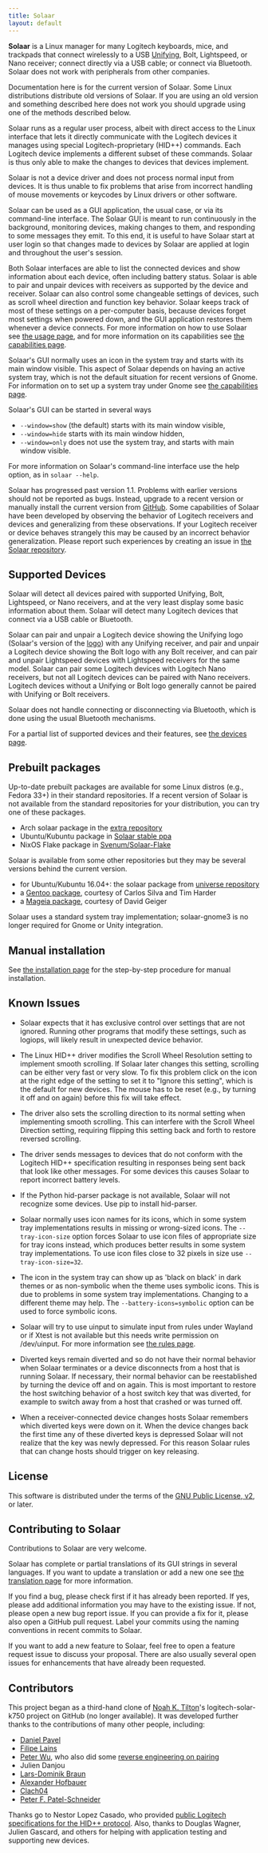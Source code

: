 ```yaml
---
title: Solaar
layout: default
---
```


**Solaar** is a Linux manager for many Logitech keyboards, mice, and trackpads
that connect wirelessly to a USB [Unifying][unifying], Bolt, Lightspeed, or Nano receiver;
connect directly via a USB cable; or connect via Bluetooth.
Solaar does not work with peripherals from other companies.

Documentation here is for the current version of Solaar.
Some Linux distributions distribute old versions of Solaar.
If you are using an old version and something described here does not work you should upgrade
using one of the methods described below.

Solaar runs as a regular user process, albeit with direct access to the Linux interface
that lets it directly communicate with the Logitech devices it manages using special
Logitech-proprietary (HID++) commands.
Each Logitech device implements a different subset of these commands.
Solaar is thus only able to make the changes to devices that devices implement.

Solaar is not a device driver and does not process normal input from devices.
It is thus unable to fix problems that arise from incorrect handling of
mouse movements or keycodes by Linux drivers or other software.

Solaar can be used as a GUI application, the usual case, or via its command-line interface.
The Solaar GUI is meant to run continuously in the background,
monitoring devices, making changes to them, and responding to some messages they emit.
To this end, it is useful to have Solaar start at user login so that
changes made to devices by Solaar are applied at login and throughout the user's session.

Both Solaar interfaces are able to list the connected devices and
show information about each device, often including battery status.
Solaar is able to pair and unpair devices with
receivers as supported by the device and receiver.
Solaar can also control some changeable settings of devices,
such as scroll wheel direction and function key behavior.
Solaar keeps track of most of these settings on a per-computer basis,
because devices forget most settings when powered down,
and the GUI application restores them whenever a device connects.
For more information on how to use Solaar see
[the usage page](https://pwr-solaar.github.io/Solaar/usage),
and for more information on its capabilities see
[the capabilities page](https://pwr-solaar.github.io/Solaar/capabilities).


Solaar's GUI normally uses an icon in the system tray and starts with its main window visible.
This aspect of Solaar depends on having an active system tray, which is not the default
situation for recent versions of Gnome.  For information on to set up a system tray under Gnome see
[the capabilities page](https://pwr-solaar.github.io/Solaar/capabilities).

Solaar's GUI can be started in several ways

- `--window=show` (the default) starts with its main window visible,
- `--window=hide` starts with its main window hidden,
- `--window=only` does not use the system tray, and starts with main window visible.

For more information on Solaar's command-line interface use the help option,
as in `solaar --help`.

Solaar has progressed past version 1.1. Problems with earlier versions should
not be reported as bugs. Instead, upgrade to a recent version or manually install
the current version from [GitHub](https://github.com/pwr-Solaar/Solaar).
Some capabilities of Solaar have been developed by observing the behavior of
Logitech receivers and devices and generalizing from these observations.
If your Logitech receiver or device behaves strangely this may be caused by
an incorrect behavior generalization.
Please report such experiences by creating an issue in
[the Solaar repository](https://github.com/pwr-Solaar/Solaar/issues).

[unifying]: https://en.wikipedia.org/wiki/Logitech_Unifying_receiver


## Supported Devices

Solaar will detect all devices paired with supported Unifying, Bolt, Lightspeed, or Nano
receivers, and at the very least display some basic information about them.
Solaar will detect many Logitech devices that connect via a USB cable or Bluetooth.

Solaar can pair and unpair a Logitech device showing the Unifying logo
(Solaar's version of the [logo][logo])
with any Unifying receiver,
and pair and unpair a Logitech device showing the Bolt logo
with any Bolt receiver,
and
can pair and unpair Lightspeed devices with Lightspeed receivers for the same model.
Solaar can pair some Logitech devices with Logitech Nano receivers, but not all Logitech
devices can be paired with Nano receivers.
Logitech devices without a Unifying or Bolt logo
generally cannot be paired with Unifying or Bolt receivers.

Solaar does not handle connecting or disconnecting via Bluetooth,
which is done using the usual Bluetooth mechanisms.

For a partial list of supported devices
and their features, see [the devices page](https://pwr-solaar.github.io/Solaar/devices).

[logo]: https://pwr-solaar.github.io/Solaar/assets/solaar.svg

## Prebuilt packages

Up-to-date prebuilt packages are available for some Linux distros
(e.g., Fedora 33+) in their standard repositories.
If a recent version of Solaar is not
available from the standard repositories for your distribution, you can try
one of these packages.

- Arch solaar package in the [extra repository][arch]
- Ubuntu/Kubuntu package in [Solaar stable ppa][ppa2]
- NixOS Flake package in [Svenum/Solaar-Flake][nix flake]

Solaar is available from some other repositories
but they may be several versions behind the current version.

- for Ubuntu/Kubuntu 16.04+: the solaar package from [universe repository][universe repository]
- a [Gentoo package][gentoo], courtesy of Carlos Silva and Tim Harder
- a [Mageia package][mageia], courtesy of David Geiger

Solaar uses a standard system tray implementation; solaar-gnome3 is no longer required for Gnome or Unity integration.

[ppa4]: https://launchpad.net/~trebelnik-stefina
[ppa2]: https://launchpad.net/~solaar-unifying/+archive/ubuntu/stable
[arch]: https://www.archlinux.org/packages/extra/any/solaar/
[gentoo]: https://packages.gentoo.org/packages/app-misc/solaar
[mageia]: http://mageia.madb.org/package/show/release/cauldron/application/0/name/solaar
[universe repository]: http://packages.ubuntu.com/search?keywords=solaar&searchon=names&suite=all&section=all
[nix flake]: https://github.com/Svenum/Solaar-Flake

## Manual installation

See [the installation page](https://pwr-solaar.github.io/Solaar/installation)
for the step-by-step procedure for manual installation.

## Known Issues

- Solaar expects that it has exclusive control over settings that are not ignored.
  Running other programs that modify these settings, such as logiops,
  will likely result in unexpected device behavior.

- The Linux HID++ driver modifies the Scroll Wheel Resolution setting to
  implement smooth scrolling.  If Solaar later changes this setting, scrolling
  can be either very fast or very slow.  To fix this problem
  click on the icon at the right edge of the setting to set it to
  "Ignore this setting", which is the default for new devices.
  The mouse has to be reset (e.g., by turning it off and on again) before this fix will take effect.

- The driver also sets the scrolling direction to its normal setting when implementing smooth scrolling.
  This can interfere with the Scroll Wheel Direction setting, requiring flipping this setting back and forth
  to restore reversed scrolling.

- The driver sends messages to devices that do not conform with the Logitech HID++ specification
  resulting in responses being sent back that look like other messages.  For some devices this causes
  Solaar to report incorrect battery levels.

- If the Python hid-parser package is not available, Solaar will not recognize some devices.
  Use pip to install hid-parser.

- Solaar normally uses icon names for its icons, which in some system tray implementations
  results in missing or wrong-sized icons.
  The `--tray-icon-size` option forces Solaar to use icon files of appropriate size
  for tray icons instead, which produces better results in some system tray implementations.
  To use icon files close to 32 pixels in size use `--tray-icon-size=32`.

- The icon in the system tray can show up as 'black on black' in dark
  themes or as non-symbolic when the theme uses symbolic icons.  This is due to problems
  in some system tray implementations. Changing to a different theme may help.
  The `--battery-icons=symbolic` option can be used to force symbolic icons.

- Solaar will try to use uinput to simulate input from rules under Wayland or if Xtest is not available
  but this needs write permission on /dev/uinput.
  For more information see [the rules page](https://pwr-solaar.github.io/Solaar/rules).

- Diverted keys remain diverted and so do not have their normal behavior when Solaar terminates
  or a device disconnects from a host that is running Solaar.  If necessary, their normal behavior
  can be reestablished by turning the device off and on again.  This is most important to restore
  the host switching behavior of a host switch key that was diverted, for example to switch away
  from a host that crashed or was turned off.

- When a receiver-connected device changes hosts Solaar remembers which diverted keys were down on it.
  When the device changes back the first time any of these diverted keys is depressed Solaar will not
  realize that the key was newly depressed.  For this reason Solaar rules that can change hosts should
  trigger on key releasing.

## License

This software is distributed under the terms of the
[GNU Public License, v2](LICENSE.txt), or later.

## Contributing to Solaar

Contributions to Solaar are very welcome.

Solaar has complete or partial translations of its GUI strings in several languages.
If you want to update a translation or add a new one see [the translation page](https://pwr-solaar.github.io/Solaar/i18n) for more information.

If you find a bug, please check first if it has already been reported. If yes, please add additional information you may have to the existing issue. If not, please open a new bug report issue. If you can provide a fix for it, please also open a GitHub pull request. Label your commits using the naming conventions in recent commits to Solaar.

If you want to add a new feature to Solaar, feel free to open a feature request issue to discuss your proposal.
There are also usually several open issues for enhancements that have already been requested.

## Contributors

This project began as a third-hand clone of [Noah K. Tilton](https://github.com/noah)'s
logitech-solar-k750 project on GitHub (no longer available). It was developed
further thanks to the contributions of many other people, including:

- [Daniel Pavel](https://github.com/pwr)
- [Filipe Lains](https://github.com/FFY00)
- [Peter Wu](https://github.com/Lekensteyn), who also did some [reverse engineering on pairing](https://lekensteyn.nl/logitech-unifying.html)
- Julien Danjou
- [Lars-Dominik Braun](http://6xq.net/git/lars/lshidpp.git)
- [Alexander Hofbauer](http://derhofbauer.at/blog/blog/2012/08/28/logitech-performance-mx)
- [Clach04](https://github.com/clach04)
- [Peter F. Patel-Schneider](https://github.com/pfps)

Thanks go to Nestor Lopez Casado, who
provided [public Logitech specifications for the HID++ protocol](http://drive.google.com/folderview?id=0BxbRzx7vEV7eWmgwazJ3NUFfQ28).
Also, thanks to Douglas Wagner, Julien Gascard, and others for helping with application testing and supporting new devices.
